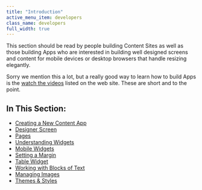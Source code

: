 ```yaml
---
title: "Introduction"
active_menu_item: developers
class_name: developers
full_width: true
---
```



This section should be read by people building Content Sites as well as those building Apps who are interested in building well designed screens and content for mobile devices or desktop browsers that handle resizing elegantly.

Sorry we mention this a lot, but a really good way to learn how to build Apps is the [watch the videos](http://www.applicationcraft.com/mobile-application/developer-center/training-videos) listed on the web site. These are short and to the point.

## In This Section:

 - [Creating a New Content App](/developers/user-guide/product-guide/content-and-app-layout/introduction/creating-a-new-content-app)
 - [Designer Screen](/developers/user-guide/product-guide/content-and-app-layout/introduction/designer-screen)
 - [Pages](/developers/user-guide/product-guide/content-and-app-layout/introduction/pagesintro)
 - [Understanding Widgets](/developers/user-guide/product-guide/content-and-app-layout/introduction/understanding-widgets)
 - [Mobile Widgets](/developers/user-guide/product-guide/content-and-app-layout/introduction/mobile-widgets)
 - [Setting a Margin](/developers/user-guide/product-guide/content-and-app-layout/introduction/setting-a-margin)
 - [Table Widget](/developers/user-guide/product-guide/content-and-app-layout/introduction/table-widget)
 - [Working with Blocks of Text](/developers/user-guide/product-guide/content-and-app-layout/introduction/working-with-blocks-of-text)
 - [Managing Images](/developers/user-guide/product-guide/content-and-app-layout/introduction/managing-images)
 - [Themes & Styles](/developers/user-guide/product-guide/content-and-app-layout/introduction/themes-styles/)
